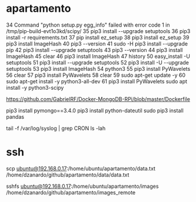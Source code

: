 # apartamento

   34  Command "python setup.py egg_info" failed with error code 1 in /tmp/pip-build-evt1o3kd/scipy/
   35  pip3 install --upgrade setuptools
   36  pip3 install -r requirements.txt
   37  pip install ez_setup
   38  pip3 install ez_setup
   39  pip3 install ImageHash
   40  pip3 --version
   41  sudo -H pip3 install --upgrade pip
   42  pip3 install --upgrade setuptools
   43  pip3 --version
   44  pip3 install ImageHash
   45  clear
   46  pip3 install ImageHash
   47  history
   50  easy_install -U setuptools
   51  pip3 install --upgrade setuptools
   52  pip3 install -U --upgrade setuptools
   53  pip3 install ImageHash
   54  python3
   55  pip3 install PyWavelets
   56  clear
   57  pip3 install PyWavelets
   58  clear
   59  sudo apt-get update -y
   60  sudo apt-get install -y python3-all-dev
   61  pip3 install PyWavelets
sudo apt install -y python3-scipy

https://github.com/GabrielRF/Docker-MongoDB-RPi/blob/master/Dockerfile

pip3 install pymongo==3.4.0
pip3 install python-dateutil
sudo pip3 install pandas



tail -f /var/log/syslog | grep CRON
ls -lah

# ssh

scp ubuntu@192.168.0.17:/home/ubuntu/apartamento/data.txt /home/dzanardo/github/apartamento/data/data.txt


sshfs ubuntu@192.168.0.17:/home/ubuntu/apartamento/images /home/dzanardo/github/apartamento/images_remote

